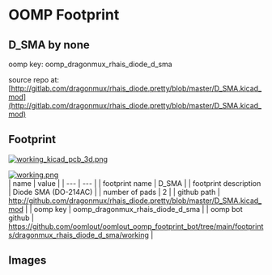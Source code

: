 # OOMP Footprint  
## D_SMA  by none  
  
oomp key: oomp_dragonmux_rhais_diode_d_sma  
  
source repo at: [http://gitlab.com/dragonmux/rhais_diode.pretty/blob/master/D_SMA.kicad_mod](http://gitlab.com/dragonmux/rhais_diode.pretty/blob/master/D_SMA.kicad_mod)  
## Footprint  
  
[![working_kicad_pcb_3d.png](working_kicad_pcb_3d_600.png)](working_kicad_pcb_3d.png)  
  
[![working.png](working_600.png)](working.png)  
| name | value | 
| --- | --- | 
| footprint name | D_SMA | 
| footprint description | Diode SMA (DO-214AC) | 
| number of pads | 2 | 
| github path | http://github.com/dragonmux/rhais_diode.pretty/blob/master/D_SMA.kicad_mod | 
| oomp key | oomp_dragonmux_rhais_diode_d_sma | 
| oomp bot github | https://github.com/oomlout/oomlout_oomp_footprint_bot/tree/main/footprints/dragonmux_rhais_diode_d_sma/working | 
## Images  
